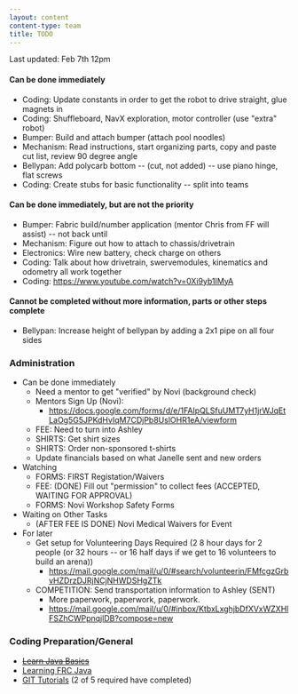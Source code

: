 ```yaml
---
layout: content
content-type: team
title: TODO
---
```

Last updated: Feb 7th 12pm

#### Can be done immediately
* Coding: Update constants in order to get the robot to drive straight, glue magnets in
* Coding: Shuffleboard, NavX exploration, motor controller (use "extra" robot)
* Bumper: Build and attach bumper (attach pool noodles)
* Mechanism: Read instructions, start organizing parts, copy and paste cut list, review 90 degree angle
* Bellypan: Add polycarb bottom -- (cut, not added) -- use piano hinge, flat screws
* Coding: Create stubs for basic functionality -- split into teams

#### Can be done immediately, but are not the priority
* Bumper: Fabric build/number application (mentor Chris from FF will assist) -- not back until 
* Mechanism: Figure out how to attach to chassis/drivetrain
* Electronics: Wire new battery, check charge on others
* Coding: Talk about how drivetrain, swervemodules, kinematics and odometry all work together
* Coding: https://www.youtube.com/watch?v=0Xi9yb1IMyA
        
#### Cannot be completed without more information, parts or other steps complete
* Bellypan: Increase height of bellypan by adding a 2x1 pipe on all four sides

### Administration
* Can be done immediately    
    * Need a mentor to get "verified" by Novi (background check)    
    * Mentors Sign Up (Novi):
        * https://docs.google.com/forms/d/e/1FAIpQLSfuUMT7yH1jrWJqEtLaOg5G5JPKdHvIqM7CDjPb8UslOHR1eA/viewform    
    * FEE: Need to turn into Ashley
    * SHIRTS: Get shirt sizes        
    * SHIRTS: Order non-sponsored t-shirts
    * Update financials based on what Janelle sent and new orders    
* Watching
    * FORMS: FIRST Registation/Waivers
    * FEE: (DONE) Fill out "permission" to collect fees  (ACCEPTED, WAITING FOR APPROVAL)
    * FORMS: Novi Workshop Safety Forms
* Waiting on Other Tasks
    * (AFTER FEE IS DONE) Novi Medical Waivers for Event
* For later
    * Get setup for Volunteering Days Required (2 8 hour days for 2 people (or 32 hours -- or 16 half days if we get to 16 volunteers to build an arena))
        * https://mail.google.com/mail/u/0/#search/volunteerin/FMfcgzGrbvHZDrzDJRjNCjNHWDSHgZTk
    * COMPETITION: Send transportation information to Ashley (SENT) 
        * More paperwork, paperwork, paperwork.
        * https://mail.google.com/mail/u/0/#inbox/KtbxLxghjbDfXVxWZXHlFSZhCWPpnqjlDB?compose=new


### Coding Preparation/General
* ~~[Learn Java Basics](tutorials/java)~~
* [Learning FRC Java](tutorials/frc-java)
* [GIT Tutorials](tutorials/git) (2 of 5 required have completed)
